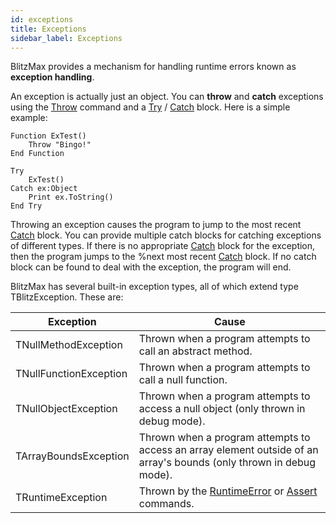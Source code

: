 ```yaml
---
id: exceptions
title: Exceptions
sidebar_label: Exceptions
---
```


BlitzMax provides a mechanism for handling runtime errors known as **exception handling**.

An exception is actually just an object. You can **throw** and **catch** exceptions using the [Throw] command and a [Try] /
[Catch] block. Here is a simple example:

```blitzmax
Function ExTest()
    Throw "Bingo!"
End Function

Try
    ExTest()
Catch ex:Object
    Print ex.ToString()
End Try
```
Throwing an exception causes the program to jump to the most recent [Catch] block. You can provide multiple catch blocks
for catching exceptions of different types. If there is no appropriate [Catch] block for the exception, then the program
jumps to the %next most recent [Catch] block. If no catch block can be found to deal with the exception, the program
will end.

BlitzMax has several built-in exception types, all of which extend type TBlitzException. These are:

| Exception  | Cause  |
|---|---|
| TNullMethodException  | Thrown when a program attempts to call an abstract method.  |
| TNullFunctionException  | Thrown when a program attempts to call a null function.  |
| TNullObjectException  | Thrown when a program attempts to access a null object (only thrown in debug mode).  |
| TArrayBoundsException  | Thrown when a program attempts to access an array element outside of an array's bounds (only thrown in debug mode).  |
| TRuntimeException  | Thrown by the [RuntimeError] or [Assert] commands.  |

[Throw]: ../../api/brl/brl.blitz/#throw
[Try]: ../../api/brl/brl.blitz/#try
[Catch]: ../../api/brl/brl.blitz/#catch
[RuntimeError]: ../../api/brl/brl.blitz/#function-runtimeerror-message
[Assert]: ../../api/brl/brl.blitz/#assert
